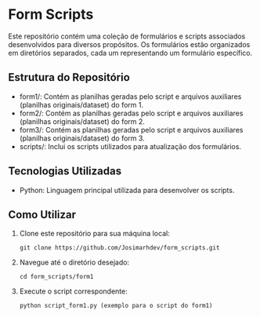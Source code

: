 # Form Scripts

Este repositório contém uma coleção de formulários e scripts associados desenvolvidos para diversos propósitos. Os formulários estão organizados em diretórios separados, cada um representando um formulário específico.

## Estrutura do Repositório

- form1/: Contém as planilhas geradas pelo script e arquivos auxiliares (planilhas originais/dataset) do form 1.
- form2/: Contém as planilhas geradas pelo script e arquivos auxiliares (planilhas originais/dataset) do form 2.
- form3/: Contém as planilhas geradas pelo script e arquivos auxiliares (planilhas originais/dataset) do form 3.
- scripts/: Inclui os scripts utilizados para atualização dos formulários.

## Tecnologias Utilizadas

- Python: Linguagem principal utilizada para desenvolver os scripts.

## Como Utilizar

1. Clone este repositório para sua máquina local:
   ```
   git clone https://github.com/Josimarhdev/form_scripts.git
2. Navegue até o diretório desejado:
   ```
   cd form_scripts/form1
3. Execute o script correspondente:
   ```
   python script_form1.py (exemplo para o script do form1)

